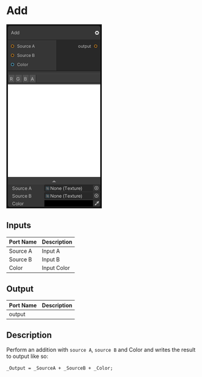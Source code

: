 # Add
![Mixture.AddNode](../../images/Mixture.AddNode.png)
## Inputs
Port Name | Description
--- | ---
Source A | Input A
Source B | Input B
Color | Input Color

## Output
Port Name | Description
--- | ---
output | 

## Description
Perform an addition with `source A`, `source B` and Color and writes the result to output like so:
```
_Output = _SourceA + _SourceB + _Color;
```

